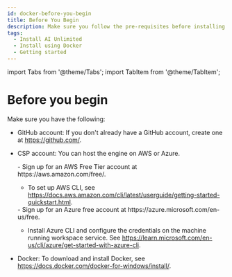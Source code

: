```yaml
---
id: docker-before-you-begin
title: Before You Begin
description: Make sure you follow the pre-requisites before installing AI Unlimited.
tags:
  - Install AI Unlimited
  - Install using Docker
  - Getting started
---
```

import Tabs from '@theme/Tabs';
import TabItem from '@theme/TabItem';

# Before you begin

Make sure you have the following:

- GitHub account: If you don't already have a GitHub account, create one at https://github.com/.
- CSP account: You can host the engine on AWS or Azure. 


  <Tabs>
  <TabItem value="aws" label="AWS" default>
    - Sign up for an AWS Free Tier account at https://aws.amazon.com/free/.
    
    - To set up AWS CLI, see https://docs.aws.amazon.com/cli/latest/userguide/getting-started-quickstart.html.
    
  </TabItem>
  <TabItem value="azure" label="Azure">
   - Sign up for an Azure free account at https://azure.microsoft.com/en-us/free. 
   
   - Install Azure CLI and configure the credentials on the machine running workspace service. See https://learn.microsoft.com/en-us/cli/azure/get-started-with-azure-cli.
  </TabItem>
  </Tabs>

- Docker: To download and install Docker, see https://docs.docker.com/docker-for-windows/install/.
